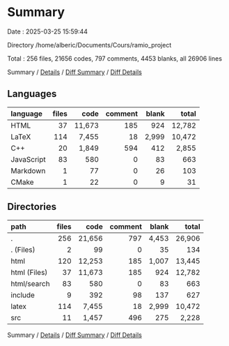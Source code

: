 # Summary

Date : 2025-03-25 15:59:44

Directory /home/alberic/Documents/Cours/ramio_project

Total : 256 files,  21656 codes, 797 comments, 4453 blanks, all 26906 lines

Summary / [Details](details.md) / [Diff Summary](diff.md) / [Diff Details](diff-details.md)

## Languages
| language | files | code | comment | blank | total |
| :--- | ---: | ---: | ---: | ---: | ---: |
| HTML | 37 | 11,673 | 185 | 924 | 12,782 |
| LaTeX | 114 | 7,455 | 18 | 2,999 | 10,472 |
| C++ | 20 | 1,849 | 594 | 412 | 2,855 |
| JavaScript | 83 | 580 | 0 | 83 | 663 |
| Markdown | 1 | 77 | 0 | 26 | 103 |
| CMake | 1 | 22 | 0 | 9 | 31 |

## Directories
| path | files | code | comment | blank | total |
| :--- | ---: | ---: | ---: | ---: | ---: |
| . | 256 | 21,656 | 797 | 4,453 | 26,906 |
| . (Files) | 2 | 99 | 0 | 35 | 134 |
| html | 120 | 12,253 | 185 | 1,007 | 13,445 |
| html (Files) | 37 | 11,673 | 185 | 924 | 12,782 |
| html/search | 83 | 580 | 0 | 83 | 663 |
| include | 9 | 392 | 98 | 137 | 627 |
| latex | 114 | 7,455 | 18 | 2,999 | 10,472 |
| src | 11 | 1,457 | 496 | 275 | 2,228 |

Summary / [Details](details.md) / [Diff Summary](diff.md) / [Diff Details](diff-details.md)